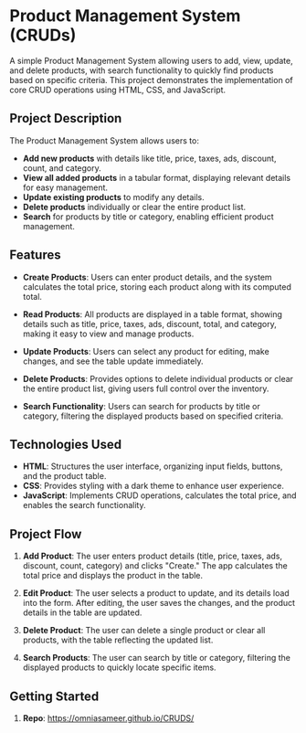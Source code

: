 # Product Management System (CRUDs)

A simple Product Management System allowing users to add, view, update, and delete products, with search functionality to quickly find products based on specific criteria. This project demonstrates the implementation of core CRUD operations using HTML, CSS, and JavaScript.

## Project Description

The Product Management System allows users to:
- **Add new products** with details like title, price, taxes, ads, discount, count, and category.
- **View all added products** in a tabular format, displaying relevant details for easy management.
- **Update existing products** to modify any details.
- **Delete products** individually or clear the entire product list.
- **Search** for products by title or category, enabling efficient product management.

## Features

- **Create Products**: Users can enter product details, and the system calculates the total price, storing each product along with its computed total.
  
- **Read Products**: All products are displayed in a table format, showing details such as title, price, taxes, ads, discount, total, and category, making it easy to view and manage products.

- **Update Products**: Users can select any product for editing, make changes, and see the table update immediately.

- **Delete Products**: Provides options to delete individual products or clear the entire product list, giving users full control over the inventory.

- **Search Functionality**: Users can search for products by title or category, filtering the displayed products based on specified criteria.

## Technologies Used

- **HTML**: Structures the user interface, organizing input fields, buttons, and the product table.
- **CSS**: Provides styling with a dark theme to enhance user experience.
- **JavaScript**: Implements CRUD operations, calculates the total price, and enables the search functionality.

## Project Flow

1. **Add Product**: The user enters product details (title, price, taxes, ads, discount, count, category) and clicks "Create." The app calculates the total price and displays the product in the table.
  
2. **Edit Product**: The user selects a product to update, and its details load into the form. After editing, the user saves the changes, and the product details in the table are updated.
  
3. **Delete Product**: The user can delete a single product or clear all products, with the table reflecting the updated list.

4. **Search Products**: The user can search by title or category, filtering the displayed products to quickly locate specific items.

## Getting Started

1. **Repo**:
https://omniasameer.github.io/CRUDS/
  
